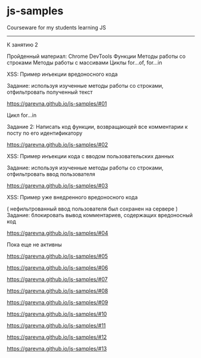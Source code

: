 # js-samples

Courseware for my students learning JS
______________________________________

К занятию 2

Пройденный материал:
Chrome DevTools
Функции
Методы работы со строками
Методы работы с массивами
Циклы for...of, for...in

XSS: Пример инъекции вредоносного кода

Задание: используя изученные методы работы со строками,
отфильтровать полученный текст

https://garevna.github.io/js-samples/#01

Цикл for...in

Задание 2: Написать код функции, возвращающей все комментарии к посту
по его идентификатору

https://garevna.github.io/js-samples/#02

XSS: Пример инъекции кода с вводом пользовательских данных

Задание: используя изученные методы работы со строками,
отфильтровать ввод пользователя

https://garevna.github.io/js-samples/#03

XSS: Пример уже внедренного вредоносного кода

( нефильтрованный ввод пользователя был сохранен на сервере )
Задание: блокировать вывод комментариев,
содержащих вредоносный код

https://garevna.github.io/js-samples/#04


Пока еще не активны

https://garevna.github.io/js-samples/#05

https://garevna.github.io/js-samples/#06

https://garevna.github.io/js-samples/#07

https://garevna.github.io/js-samples/#08

https://garevna.github.io/js-samples/#09

https://garevna.github.io/js-samples/#10

https://garevna.github.io/js-samples/#11

https://garevna.github.io/js-samples/#12

https://garevna.github.io/js-samples/#13

